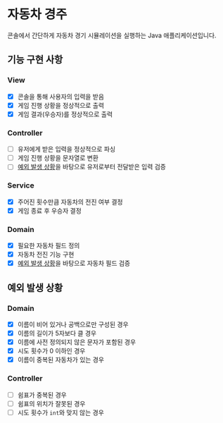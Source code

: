 # 자동차 경주
콘솔에서 간단하게 자동차 경기 시뮬레이션을 실행하는 Java 애플리케이션입니다.

## 기능 구현 사항
### View
- [x] 콘솔을 통해 사용자의 입력을 받음
- [x] 게임 진행 상황을 정상적으로 출력
- [x] 게임 결과(우승자)를 정상적으로 출력

### Controller
- [ ] 유저에게 받은 입력을 정상적으로 파싱
- [ ] 게임 진행 상황을 문자열로 변환
- [ ] [예외 발생 상황](#예외-발생-상황)을 바탕으로 유저로부터 전달받은 입력 검증

### Service
- [x] 주어진 횟수만큼 자동차의 전진 여부 결정
- [x] 게임 종료 후 우승자 결정

### Domain
- [x] 필요한 자동차 필드 정의
- [x] 자동차 전진 기능 구현
- [x] [예외 발생 상황](#예외-발생-상황)을 바탕으로 자동차 필드 검증

## 예외 발생 상황
### Domain
- [x] 이름이 비어 있거나 공백으로만 구성된 경우
- [x] 이름의 길이가 5자보다 클 경우
- [x] 이름에 사전 정의되지 않은 문자가 포함된 경우
- [x] 시도 횟수가 0 이하인 경우
- [x] 이름이 중복된 자동차가 있는 경우

### Controller
- [ ] 쉼표가 중복된 경우
- [ ] 쉼표의 위치가 잘못된 경우
- [ ] 시도 횟수가 `int`와 맞지 않는 경우
